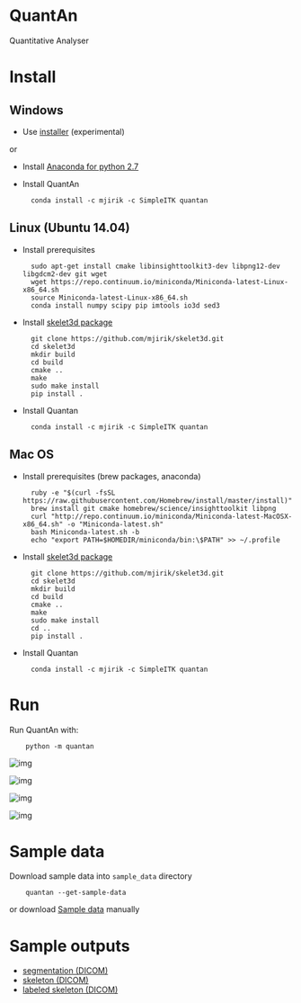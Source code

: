 # QuantAn
Quantitative Analyser


# Install

## Windows 
 
* Use [installer](http://147.228.240.61/queetech/install/setup_quantan.exe)
  (experimental)

or

* Install [Anaconda for python 2.7](https://www.continuum.io/downloads) 
* Install QuantAn

        conda install -c mjirik -c SimpleITK quantan



## Linux (Ubuntu 14.04)

* Install prerequisites

        sudo apt-get install cmake libinsighttoolkit3-dev libpng12-dev libgdcm2-dev git wget
        wget https://repo.continuum.io/miniconda/Miniconda-latest-Linux-x86_64.sh
        source Miniconda-latest-Linux-x86_64.sh
        conda install numpy scipy pip imtools io3d sed3
        
* Install [skelet3d package](https://github.com/mjirik/skelet3d)

        git clone https://github.com/mjirik/skelet3d.git
        cd skelet3d
        mkdir build
        cd build 
        cmake ..
        make 
        sudo make install
        pip install .

* Install Quantan

        conda install -c mjirik -c SimpleITK quantan

    
## Mac OS   

* Install prerequisites (brew packages, anaconda)

        ruby -e "$(curl -fsSL https://raw.githubusercontent.com/Homebrew/install/master/install)"
        brew install git cmake homebrew/science/insighttoolkit libpng
        curl "http://repo.continuum.io/miniconda/Miniconda-latest-MacOSX-x86_64.sh" -o "Miniconda-latest.sh"
        bash Miniconda-latest.sh -b
        echo "export PATH=$HOMEDIR/miniconda/bin:\$PATH" >> ~/.profile
        
        
* Install [skelet3d package](https://github.com/mjirik/skelet3d)

        git clone https://github.com/mjirik/skelet3d.git
        cd skelet3d
        mkdir build
        cd build 
        cmake ..
        make 
        sudo make install
        cd ..
        pip install .

* Install Quantan

        conda install -c mjirik -c SimpleITK quantan
# Run 

Run QuantAn with:

        python -m quantan

![img](http://147.228.240.61/queetech/www/quantan01.png)

![img](http://147.228.240.61/queetech/www/quantan03.png)

![img](http://147.228.240.61/queetech/www/quantan08.png)

![img](http://147.228.240.61/queetech/www/quantan10.png)

# Sample data

Download sample data into `sample_data` directory

        quantan --get-sample-data


or download [Sample data](http://147.228.240.61/queetech/sample-data/biodur_sample.zip) manually


# Sample outputs

* [segmentation (DICOM)](http://147.228.240.61/queetech/www/segmentation.dcm)
* [skeleton (DICOM)](http://147.228.240.61/queetech/www/skeleton.dcm)
* [labeled skeleton (DICOM)](http://147.228.240.61/queetech/www/labeled_skeleton.dcm)
